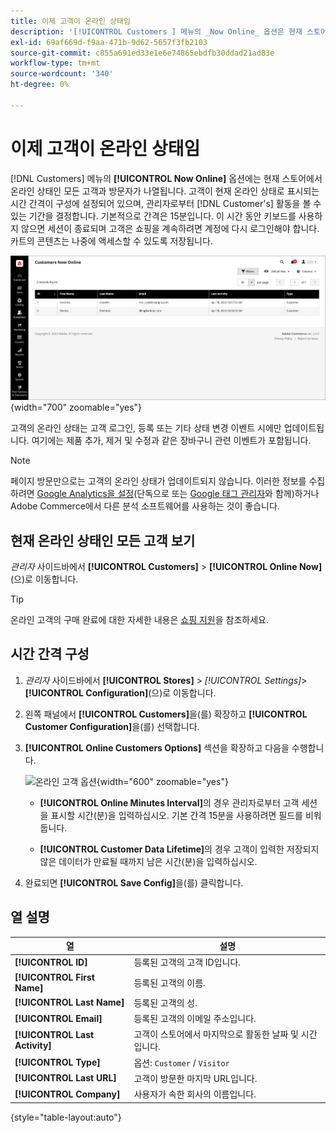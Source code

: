 ```yaml
---
title: 이제 고객이 온라인 상태임
description: '[!UICONTROL Customers ] 메뉴의 _Now Online_ 옵션은 현재 스토어에 있는 모든 고객과 방문자를 나열합니다.'
exl-id: 69af669d-f9aa-471b-9d62-5657f3fb2103
source-git-commit: c855a691ed33e1e6e74865ebdfb30ddad21ad83e
workflow-type: tm+mt
source-wordcount: '340'
ht-degree: 0%

---
```


# 이제 고객이 온라인 상태임

[!DNL Customers] 메뉴의 **[!UICONTROL Now Online]** 옵션에는 현재 스토어에서 온라인 상태인 모든 고객과 방문자가 나열됩니다. 고객이 현재 온라인 상태로 표시되는 시간 간격이 구성에 설정되어 있으며, 관리자로부터 [!DNL Customer's] 활동을 볼 수 있는 기간을 결정합니다. 기본적으로 간격은 15분입니다. 이 시간 동안 키보드를 사용하지 않으면 세션이 종료되며 고객은 쇼핑을 계속하려면 계정에 다시 로그인해야 합니다. 카트의 콘텐츠는 나중에 액세스할 수 있도록 저장됩니다.

![온라인 고객](assets/customers-now-online.png){width="700" zoomable="yes"}

고객의 온라인 상태는 고객 로그인, 등록 또는 기타 상태 변경 이벤트 시에만 업데이트됩니다. 여기에는 제품 추가, 제거 및 수정과 같은 장바구니 관련 이벤트가 포함됩니다.

>[!NOTE]
>
>페이지 방문만으로는 고객의 온라인 상태가 업데이트되지 않습니다. 이러한 정보를 수집하려면 [Google Analytics을 설정](../merchandising-promotions/google-analytics.md)(단독으로 또는 [Google 태그 관리자](../merchandising-promotions/google-tag-manager.md)와 함께)하거나 Adobe Commerce에서 다른 분석 소프트웨어를 사용하는 것이 좋습니다.

## 현재 온라인 상태인 모든 고객 보기

_관리자_ 사이드바에서 **[!UICONTROL Customers]** > **[!UICONTROL Online Now]**(으)로 이동합니다.

>[!TIP]
>
>온라인 고객의 구매 완료에 대한 자세한 내용은 [쇼핑 지원](../stores-purchase/introduction.md#shopping-assistance)을 참조하세요.

## 시간 간격 구성

1. _관리자_ 사이드바에서 **[!UICONTROL Stores]** > _[!UICONTROL Settings]_>**[!UICONTROL Configuration]**(으)로 이동합니다.

1. 왼쪽 패널에서 **[!UICONTROL Customers]**&#x200B;을(를) 확장하고 **[!UICONTROL Customer Configuration]**&#x200B;을(를) 선택합니다.

1. **[!UICONTROL Online Customers Options]** 섹션을 확장하고 다음을 수행합니다.

   ![온라인 고객 옵션](../configuration-reference/customers/assets/customer-configuration-online-customers-options.png){width="600" zoomable="yes"}

   - **[!UICONTROL Online Minutes Interval]**&#x200B;의 경우 관리자로부터 고객 세션을 표시할 시간(분)을 입력하십시오. 기본 간격 15분을 사용하려면 필드를 비워 둡니다.

   - **[!UICONTROL Customer Data Lifetime]**&#x200B;의 경우 고객이 입력한 저장되지 않은 데이터가 만료될 때까지 남은 시간(분)을 입력하십시오.

1. 완료되면 **[!UICONTROL Save Config]**&#x200B;을(를) 클릭합니다.

## 열 설명

| 열 | 설명 |
| --- | --- |
| **[!UICONTROL ID]** | 등록된 고객의 고객 ID입니다. |
| **[!UICONTROL First Name]** | 등록된 고객의 이름. |
| **[!UICONTROL Last Name]** | 등록된 고객의 성. |
| **[!UICONTROL Email]** | 등록된 고객의 이메일 주소입니다. |
| **[!UICONTROL Last Activity]** | 고객이 스토어에서 마지막으로 활동한 날짜 및 시간입니다. |
| **[!UICONTROL Type]** | 옵션: `Customer` / `Visitor` |
| **[!UICONTROL Last URL]** | 고객이 방문한 마지막 URL입니다. |
| **[!UICONTROL Company]** | 사용자가 속한 회사의 이름입니다. |

{style="table-layout:auto"}
